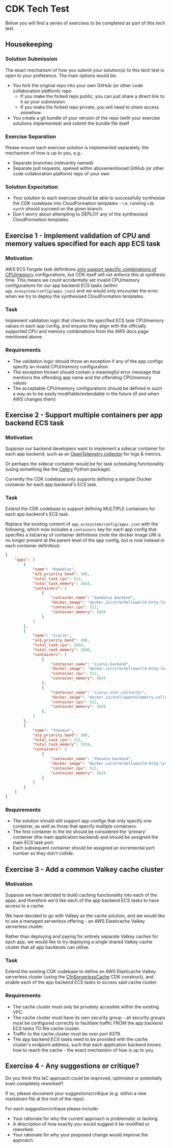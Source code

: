 # CDK Tech Test
Below you will find a series of exercises to be completed as part of this tech test.

## Housekeeping

### Solution Submission
The exact mechanism of how you submit your solution(s) to this tech test is open to your preference. The main options would be:
- You fork the original repo into your own GitHub (or other code collaboration platform) repo
    - If you make the forked repo public, you can just share a direct link to it as your submission
    - If you make the forked repo private, you will need to share access somehow
- You create a git bundle of your version of the repo (with your exercise solutions implemented) and submit the bundle file itself

### Exercise Separation
Please ensure each exercise solution is implemented separately, the mechanism of how is up to you, e.g.:
- Separate branches (relevantly named)
- Separate pull requests, opened within abovementioned GitHub (or other code collaboration platform) repo of your own

### Solution Expectation
- Your solution to each exercise should be able to successfully synthesise the CDK codebase into CloudFormation templates - i.e. running `cdk synth` should succeed on the given branch.
- Don't worry about attempting to DEPLOY any of the synthesised CloudFormation templates.

## Exercise 1 - Implement validation of CPU and memory values specified for each app ECS task
### Motivation
AWS ECS Fargate task definitions [only support specific combinations of CPU/memory](https://docs.aws.amazon.com/AmazonECS/latest/developerguide/task-cpu-memory-error.html) configurations, but CDK itself will not enforce this at synthesis time. This means we could accidentally set invalid CPU/memory configurations for our app backend ECS tasks (within `app_ecosystem/config/apps.json`) and we would only encounter the error when we try to deploy the synthesised CloudFormation templates.

### Task
Implement validation logic that checks the specified ECS task CPU/memory values in each app config, and ensures they align with the officially supported CPU and memory combinations from the AWS docs page mentioned above.

### Requirements
- The validation logic should throw an exception if any of the app configs specify an invalid CPU/memory configuration
- The exception thrown should contain a meaningful error message that mentions the offending app name and the offending CPU/memory values
- The acceptable CPU/memory configurations should be defined in such a way as to be easily modifiable/extendable in the future (if and when AWS changes them)

## Exercise 2 - Support multiple containers per app backend ECS task
### Motivation
Suppose our backend developers want to implement a sidecar container for each app backend, such as an [OpenTelemetry collector](https://opentelemetry.io/docs/collector/) for logs & metrics.

Or perhaps the sidecar container would be for task scheduling functionality (using something like the [Celery](https://docs.celeryq.dev/en/stable/getting-started/introduction.html) Python package). 

Currently the CDK codebase only supports defining a singular Docker container for each app backend's ECS task.

### Task

Extend the CDK codebase to support defining MULTIPLE containers for each app backend's ECS task.

Replace the existing content of `app_ecosystem/config/apps.json` with the following, which now includes a `containers` key for each app config that specifies a list/array of container definitions (note the docker image URI is no longer present at the parent level of the app config, but is now instead in each container definition):

```json
{
    "apps": [
        {
            "name": "daedalus",
            "alb_priority_band": 100,
            "total_task_cpu": 512,
            "total_task_memory": 1024,
            "containers": [
                {
                    "container_name": "daedalus-backend",
                    "docker_image": "docker.io/strm/helloworld-http:latest",
                    "container_cpu": 512,
                    "container_memory": 1024
                }
            ]
        },
        {
            "name": "icarus",
            "alb_priority_band": 200,
            "total_task_cpu": 1024,
            "total_task_memory": 2048,
            "containers": [
                {
                    "container_name": "icarus-backend",
                    "docker_image": "docker.io/strm/helloworld-http:latest",
                    "container_cpu": 512,
                    "container_memory": 1024
                },
                {
                    "container_name": "icarus-otel-collector",
                    "docker_image": "docker.io/otel/opentelemetry-collector-contrib:latest",
                    "container_cpu": 512,
                    "container_memory": 1024
                },
            ]
        },
        {
            "name": "theseus",
            "alb_priority_band": 300,
            "total_task_cpu": 512,
            "total_task_memory": 1024,
            "containers": [
                {
                    "container_name": "theseus-backend",
                    "docker_image": "docker.io/strm/helloworld-http:latest",
                    "container_cpu": 512,
                    "container_memory": 1024
                }
            ]
        }
    ]
}
```

### Requirements
- The solution should still support app configs that only specify one container, as well as those that specify multiple containers.
- The first container in the list should be considered the 'primary' container (the main application backend) and should be assigned the main ECS task port.
- Each subsequent container should be assigned an incremental port number so they don't collide.


## Exercise 3 - Add a common Valkey cache cluster
### Motivation
Suppose we have decided to build caching functionality into each of the apps, and therefore we'd like each of the app backend ECS tasks to have access to a cache. 

We have decided to go with Valkey as the cache solution, and we would like to use a managed serverless offering - an AWS Elasticache Valkey serverless cluster. 

Rather than deploying and paying for entirely separate Valkey caches for each app, we would like to try deploying a single shared Valkey cache cluster that all app backends can utilise.

### Task
Extend the existing CDK codebase to define an AWS Elasticache Valkey serverless cluster (using the [CfnServerlessCache](https://docs.aws.amazon.com/cdk/api/v2/docs/aws-cdk-lib.aws_elasticache.CfnServerlessCache.html) CDK construct), and enable each of the app backend ECS tasks to access said cache cluster.

### Requirements
- The cache cluster must only be privately accesible within the existing VPC.
- The cache cluster must have its own security group - all security groups must be configured correctly to facilitate traffic FROM the app backend ECS tasks TO the cache cluster.
- Traffic to the cache cluster must be over port 6379.
- The app backend ECS tasks need to be provided with the cache cluster's endpoint address, such that each application backend knows how to reach the cache - the exact mechanism of how is up to you.

## Exercise 4 - Any suggestions or critique?
Do you think this IaC approach could be improved, optimised or potentially even completely reworked?

If so, please document your suggestions/critique (e.g. within a new markdown file at the root of the repo).

For each suggestion/critique please include:
- Your rationale for why the current approach is problematic or lacking.
- A description of how exactly you would suggest it be modified or reworked.
- Your rationale for why your proposed change would improve the approach.